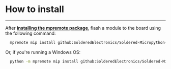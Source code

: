 # How to install

---

After [**installing the mpremote package**](https://docs.micropython.org/en/latest/reference/mpremote.html), flash a module to the board using the following command:

```sh
  mpremote mip install github:SolderedElectronics/Soldered-Micropython-modules/Sensors/APDS9960
```
Or, if you're running a Windows OS:

```sh
  python -m mpremote mip install github:SolderedElectronics/Soldered-Micropython-modules/Sensors/APDS9960
```